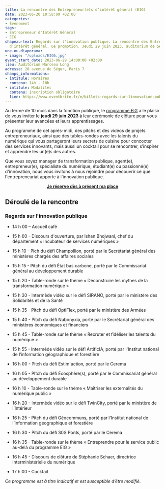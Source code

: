```yaml
---
title: La rencontre des Entrepreneur(e)s d’intérêt général (EIG)
date: 2023-06-20 10:58:00 +02:00
categories:
- Évènement
tags:
- Entrepreneur d'Intérêt Général
- EIG
chapeau-text: Regards sur l'innovation publique. La rencontre des Entrepreneur(e)s
  d'intérêt général. 6e promotion. Jeudi 29 juin 2023, auditorium de Ségur.
une-ou-diaporama:
- image: "/uploads/EIG6.jpg"
event_start_date: 2023-06-29 14:00:00 +02:00
lieu: Auditorium Marceau Long
adresse: 20 avenue de Ségur, Paris 7
champs_informations:
- intitule: Horaires
  contenu: 14h - 18h
- intitule: Modalités
  contenu: Inscription obligatoire
  lien: https://www.eventbrite.fr/e/billets-regards-sur-linnovation-publique-la-rencontre-des-eig-6eme-promotion-634720745837
---
```


Au terme de 10 mois dans la fonction publique, le [programme EIG](https://eig.etalab.gouv.fr/) a le plaisir de vous inviter le **jeudi 29 juin 2023** à leur cérémonie de clôture pour vous présenter leur avancées et leurs apprentissages. 

Au programme de cet après-midi, des pitchs et des vidéos de projets entrepreneuriaux, ainsi que des tables-rondes avec les talents du numérique qui vous partageront leurs secrets de cuisine pour concocter des services innovants, mais aussi un cocktail pour se rencontrer, s’inspirer et apprendre les un(e)s des autres.

Que vous soyez manager de transformation publique, agent(e), entrepreneur(e), spécialiste du numérique, étudiant(e) ou passionné(e) d'innovation, nous vous invitons à nous rejoindre pour découvrir ce que l'entrepreneuriat apporte à l'innovation publique.

<div align="center"><a href="https://www.eventbrite.fr/e/billets-regards-sur-linnovation-publique-la-rencontre-des-eig-6eme-promotion-634720745837" class="button"><b>Je réserve dès à présent ma place</b></a></div>

## Déroulé de la rencontre

### **Regards sur l'innovation publique**

* 14 h 00 – Accueil café

* 15 h 00 - Discours d'ouverture, par Ishan Bhojwani, chef du département « Incubateur de services numériques »

* 15 h 10 - Pich du défi Champollion, porté par le Secrétariat général des ministères chargés des affaires sociales

* 15 h 15 - Pitch du défi État bas carbone, porté par le Commissariat général au développement durable

* 15 h 20 - Table-ronde sur le thème « Déconstruire les mythes de la transformation numérique »

* 15 h 30 - Intermède vidéo sur le défi SIRANO, porté par le ministère des Solidarités et de la Santé

* 15 h 35 - Pitch du défi OptiFlex, porté par le ministère des Armées

* 15 h 40 - Pitch du défi Nubonyxia, porté par le Secrétariat général des ministères économiques et financiers

* 15 h 45 - Table-ronde sur le thème « Recruter et fidéliser les talents du numérique »

* 15 h 55 - Intermède vidéo sur le défi ArtificIA, porté par l'Institut national de l’information géographique et forestière

* 16 h 00 - Pitch du défi Estim'action, porté par le Cerema

* 16 h 05 - PItch du défi Écosphère(s), porté par le Commissariat général au développement durable

* 16 h 10 - Table-ronde sur le thème « Maîtriser les externalités du numérique public »

* 16 h 20 - Intermède vidéo sur le défi TwinCity, porté par le ministère de l’Intérieur

* 16 h 25 - Pitch du défi Géocommuns, porté par l'Institut national de l’information géographique et forestière

* 16 h 30 - Pitch du défi S0S Ponts, porté par le Cerema

* 16 h 35 - Table-ronde sur le thème « Entreprendre pour le service public au-delà du programme EIG »

* 16 h 45 - Discours de clôture de Stéphanie Schaer, directrice interministérielle du numérique

* 17 h 00 - Cocktail

*Ce programme est à titre indicatif et est susceptible d’être modifié.*